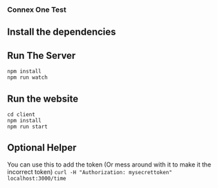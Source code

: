 ### Connex One Test

## Install the dependencies



## Run The Server
```
npm install
npm run watch
```


## Run the website
```
cd client
npm install
npm run start
```


## Optional Helper
You can use this to add the token (Or mess around with it to make it the incorrect token)
```curl -H "Authorization: mysecrettoken" localhost:3000/time```